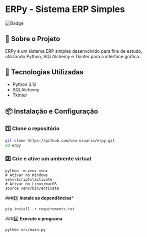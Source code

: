 # ERPy - Sistema ERP Simples

![Badge](https://img.shields.io/badge/status-em%20desenvolvimento-yellow)

## 📜 Sobre o Projeto
ERPy é um sistema ERP simples desenvolvido para fins de estudo, utilizando Python, SQLAlchemy e Tkinter para a interface gráfica.

## 🚀 Tecnologias Utilizadas
- Python 3.12  
- SQLAlchemy  
- Tkinter  

## 📦 Instalação e Configuração
### 1️⃣ **Clone o repositório**
```bash
git clone https://github.com/seu-usuario/erpy.git
cd erpy
```

### 2️⃣ **Crie e ative um ambiente virtual**
```
python -m venv venv
# Ativar no Windows
venv\Scripts\activate
# Ativar no Linux/macOS
source venv/bin/activate
```

###3️⃣ **Instale as dependências***
```
pip install -r requirements.txt
```

###4️⃣ **Execute o programa**
```
python src/main.py
```
